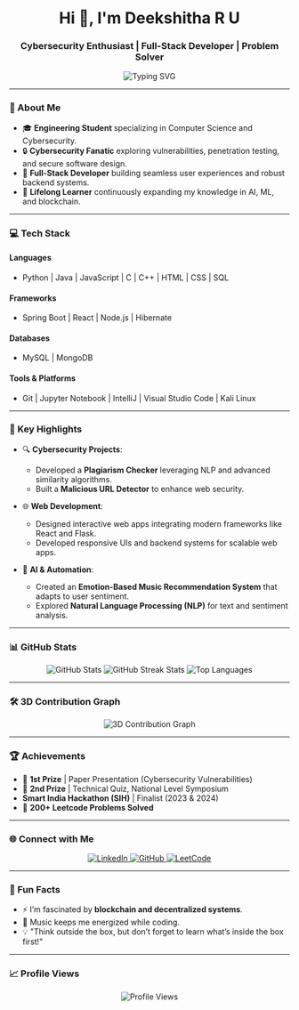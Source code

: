 <h1 align="center">Hi 👋, I'm Deekshitha R U</h1>
<h3 align="center">Cybersecurity Enthusiast | Full-Stack Developer | Problem Solver</h3>

<p align="center">
  <img src="https://readme-typing-svg.demolab.com?font=Fira+Code&size=22&pause=1000&color=F75C7E&center=true&vCenter=true&width=435&lines=Passionate+about+Cybersecurity!;Innovating+One+Project+at+a+Time!;Exploring+the+World+of+Tech!;Welcome+to+My+GitHub!" alt="Typing SVG" />
</p>

---

### 🚀 About Me
- 🎓 **Engineering Student** specializing in Computer Science and Cybersecurity.  
- 🔒 **Cybersecurity Fanatic** exploring vulnerabilities, penetration testing, and secure software design.  
- 🌟 **Full-Stack Developer** building seamless user experiences and robust backend systems.  
- 🎯 **Lifelong Learner** continuously expanding my knowledge in AI, ML, and blockchain.  

---

### 💻 Tech Stack
#### **Languages**
- Python | Java | JavaScript | C | C++ | HTML | CSS | SQL  

#### **Frameworks**
- Spring Boot | React | Node.js | Hibernate  

#### **Databases**
- MySQL | MongoDB  

#### **Tools & Platforms**
- Git | Jupyter Notebook | IntelliJ | Visual Studio Code | Kali Linux  

---

### 🌟 Key Highlights
- 🔍 **Cybersecurity Projects**:  
  - Developed a **Plagiarism Checker** leveraging NLP and advanced similarity algorithms.  
  - Built a **Malicious URL Detector** to enhance web security.  

- 🌐 **Web Development**:  
  - Designed interactive web apps integrating modern frameworks like React and Flask.  
  - Developed responsive UIs and backend systems for scalable web apps.  

- 🤖 **AI & Automation**:  
  - Created an **Emotion-Based Music Recommendation System** that adapts to user sentiment.  
  - Explored **Natural Language Processing (NLP)** for text and sentiment analysis.  

---

### 📊 GitHub Stats
<p align="center">
  <img src="https://github-readme-stats.vercel.app/api?username=Deekshitha-R-U&show_icons=true&theme=radical" alt="GitHub Stats" />
  <img src="https://github-readme-streak-stats.herokuapp.com/?user=Deekshitha-R-U&theme=radical" alt="GitHub Streak Stats" />
  <img src="https://github-readme-stats.vercel.app/api/top-langs/?username=Deekshitha-R-U&layout=compact&theme=radical" alt="Top Languages" />
</p>

---

### 🛠 3D Contribution Graph
<p align="center">
  <img src="https://github.com/Deekshitha-R-U/3d-model/blob/main/contribution-graph.gif" alt="3D Contribution Graph" /> 
</p>

---

### 🏆 Achievements
- 🥇 **1st Prize** | Paper Presentation (Cybersecurity Vulnerabilities)  
- 🥈 **2nd Prize** | Technical Quiz, National Level Symposium  
- **Smart India Hackathon (SIH)** | Finalist (2023 & 2024)  
- 🏅 **200+ Leetcode Problems Solved**  

---

### 🌐 Connect with Me
<p align="center">
  <a href="https://www.linkedin.com/in/deekshitha-r-u-016979269/" target="_blank">
    <img src="https://img.shields.io/badge/LinkedIn-blue?style=for-the-badge&logo=linkedin&logoColor=white" alt="LinkedIn">
  </a>
  <a href="https://github.com/Deekshitha-R-U" target="_blank">
    <img src="https://img.shields.io/badge/GitHub-181717?style=for-the-badge&logo=github&logoColor=white" alt="GitHub">
  </a>
  <a href="https://leetcode.com/u/Deekshitha0808/" target="_blank">
    <img src="https://img.shields.io/badge/LeetCode-orange?style=for-the-badge&logo=leetcode&logoColor=white" alt="LeetCode">
  </a>
</p>

---

### 🌱 Fun Facts
- ⚡ I’m fascinated by **blockchain and decentralized systems**.  
- 🎵 Music keeps me energized while coding.  
- 💡 "Think outside the box, but don’t forget to learn what’s inside the box first!"  

---

### 📈 Profile Views
<p align="center">
  <img src="https://komarev.com/ghpvc/?username=Deekshitha-R-U&label=Profile%20views&color=0e75b6&style=flat" alt="Profile Views" />
</p>
